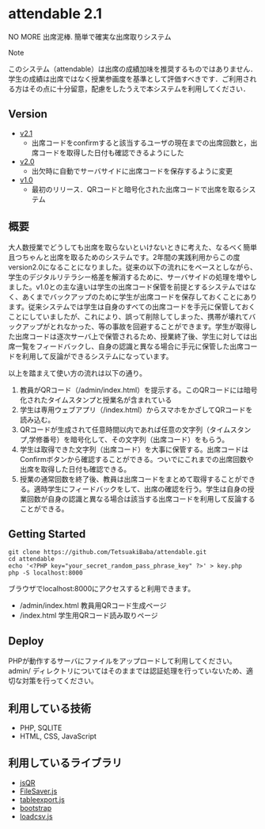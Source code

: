 # attendable 2.1
NO MORE 出席泥棒. 簡単で確実な出席取りシステム

> [!NOTE]
> このシステム（attendable）は出席の成績加味を推奨するものではありません．学生の成績は出席ではなく授業参画度を基準として評価すべきです．ご利用される方はその点に十分留意，配慮をしたうえで本システムを利用してください．

## Version
 - [v2.1](https://github.com/TetsuakiBaba/attendable/tree/main)
    - 出席コードをconfirmすると該当するユーザの現在までの出席回数と，出席コードを取得した日付も確認できるようにした
 - [v2.0](https://github.com/TetsuakiBaba/attendable/tree/v2.0)
   - 出欠時に自動でサーバサイドに出席コードを保存するように変更
 - [v1.0](https://github.com/TetsuakiBaba/attendable/tree/v1.0)
   - 最初のリリース．QRコードと暗号化された出席コードで出席を取るシステム


## 概要
大人数授業でどうしても出席を取らないといけないときに考えた、なるべく簡単且つちゃんと出席を取るためのシステムです。2年間の実践利用からこの度version2.0になることになりました。従来の以下の流れにをベースとしながら、学生のデジタルリテラシー格差を解消するために、サーバサイドの処理を増やしました。v1.0との主な違いは学生の出席コード保管を前提とするシステムではなく、あくまでバックアップのために学生が出席コードを保存しておくことにあります。従来システムでは学生は自身のすべての出席コードを手元に保管しておくことにしていましたが、これにより、誤って削除してしまった、携帯が壊れてバックアップがとれなかった、等の事故を回避することができます。学生が取得した出席コードは逐次サーバ上で保管されるため、授業終了後、学生に対しては出席一覧をフィードバックし、自身の認識と異なる場合に手元に保管した出席コードを利用して反論ができるシステムになっています。

以上を踏まえて使い方の流れは以下の通り。

1. 教員がQRコード（/admin/index.html）を提示する。このQRコードには暗号化されたタイムスタンプと授業名が含まれている
2. 学生は専用ウェブアプリ（/index.html）からスマホをかざしてQRコードを読み込む。
3. QRコードが生成されて任意時間以内であれば任意の文字列（タイムスタンプ,学修番号）を暗号化して、その文字列（出席コード）をもらう。
4. 学生は取得できた文字列（出席コード）を大事に保管する。出席コードはConfirmボタンから確認することができる。ついでにこれまでの出席回数や出席を取得した日付も確認できる。
5. 授業の通常回数を終了後、教員は出席コードをまとめて取得することができる。適時学生にフィードバックをして、出席の確認を行う。学生は自身の授業回数が自身の認識と異なる場合は該当する出席コードを利用して反論することができる。

## Getting Started
```
git clone https://github.com/TetsuakiBaba/attendable.git
cd attendable
echo '<?PHP key="your_secret_random_pass_phrase_key" ?>' > key.php
php -S localhost:8000
```
ブラウザでlocalhost:8000にアクセスすると利用できます。
 * /admin/index.html 教員用QRコード生成ページ
 * /index.html 学生用QRコード読み取りページ

## Deploy
PHPが動作するサーバにファイルをアップロードして利用してください。admin/ ディレクトリについてはそのままでは認証処理を行っていないため、適切な対策を行ってください。

## 利用している技術
 * PHP, SQLITE
 * HTML, CSS, JavaScript

## 利用しているライブラリ
 * [jsQR]()
 * [FileSaver.js]()
 * [tableexport.js]()
 * [bootstrap]()
 * [loadcsv.js]()
